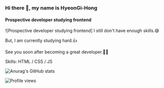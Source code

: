 ### Hi there 👋, my name is HyeonGi-Hong
#### Prospective developer studying frontend
![Prospective developer studying frontend]
I still don't have enough skills.😅

But, I am currently studying hard.👍

See you soon after becoming a great developer.👏👏

Skills: HTML / CSS / JS


![Anurag's GitHub stats](https://github-readme-stats.vercel.app/api?username=HyeonGi-Hong&theme=apprentice_icons=true)

![Profile views](https://gpvc.arturio.dev/HyeonGi-Hong)  
